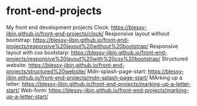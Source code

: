 # front-end-projects
My front end development projects
Clock: https://blessy-jibin.github.io/front-end-projects/clock/
Responsive layout without bootstrap: https://blessy-jibin.github.io/front-end-projects/responsive%20layout%20without%20bootstrap/
Responsive layout with css bootstarp: https://blessy-jibin.github.io/front-end-projects/responsive%20layout%20with%20css%20bootstrap/
Structured website: https://blessy-jibin.github.io/front-end-projects/structured%20website/
Mdn-splash-page-start: https://blessy-jibin.github.io/front-end-projects/mdn-splash-page-start/
MArking up a letter: https://blessy-jibin.github.io/front-end-projects/marking-up-a-letter-start/
Web-form: https://blessy-jibin.github.io/front-end-projects/marking-up-a-letter-start/
